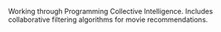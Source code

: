 Working through Programming Collective Intelligence. Includes collaborative filtering algorithms for movie recommendations.
